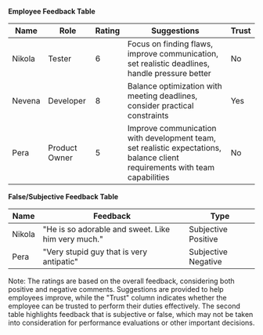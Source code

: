 **Employee Feedback Table**

| Name | Role | Rating | Suggestions | Trust |
| --- | --- | --- | --- | --- |
| Nikola | Tester | 6 | Focus on finding flaws, improve communication, set realistic deadlines, handle pressure better | No |
| Nevena | Developer | 8 | Balance optimization with meeting deadlines, consider practical constraints | Yes |
| Pera | Product Owner | 5 | Improve communication with development team, set realistic expectations, balance client requirements with team capabilities | No |

**False/Subjective Feedback Table**

| Name | Feedback | Type |
| --- | --- | --- |
| Nikola | "He is so adorable and sweet. Like him very much." | Subjective Positive |
| Pera | "Very stupid guy that is very antipatic" | Subjective Negative |

Note: The ratings are based on the overall feedback, considering both positive and negative comments. Suggestions are provided to help employees improve, while the "Trust" column indicates whether the employee can be trusted to perform their duties effectively. The second table highlights feedback that is subjective or false, which may not be taken into consideration for performance evaluations or other important decisions.